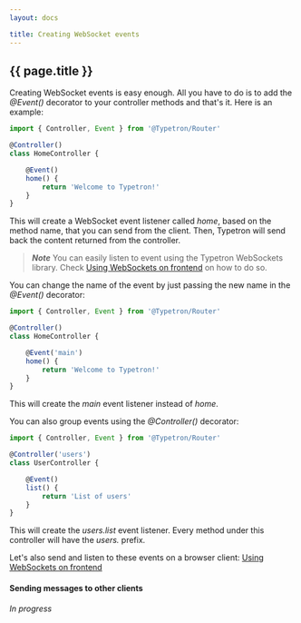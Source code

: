 ```yaml
---
layout: docs

title: Creating WebSocket events
---
```


## {{ page.title }}

Creating WebSocket events is easy enough. All you have to do is to add the _@Event()_ decorator to your controller
methods and that's it. Here is an example:

```ts
import { Controller, Event } from '@Typetron/Router'

@Controller()
class HomeController {

    @Event()
    home() {
        return 'Welcome to Typetron!'
    }
}
```

This will create a WebSocket event listener called _home_, based on the method name, that you can send from the client.
Then, Typetron will send back the content returned from the controller.

> **_Note_** You can easily listen to event using the Typetron WebSockets library.
> Check [Using WebSockets on frontend](/docs/websockets/using-on-frontend) on how to do so.

You can change the name of the event by just passing the new name in the _@Event()_ decorator:

```ts
import { Controller, Event } from '@Typetron/Router'

@Controller()
class HomeController {

    @Event('main')
    home() {
        return 'Welcome to Typetron!'
    }
}
```

This will create the _main_ event listener instead of _home_.

You can also group events using the _@Controller()_ decorator:

```ts
import { Controller, Event } from '@Typetron/Router'

@Controller('users')
class UserController {

    @Event()
    list() {
        return 'List of users'
    }
}
```

This will create the _users.list_ event listener. Every method under this controller will have the _users._ prefix.

Let's also send and listen to these events on a browser
client: [Using WebSockets on frontend](/docs/websockets/using-on-frontend)


#### Sending messages to other clients
_In progress_
